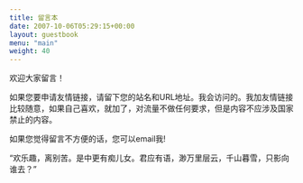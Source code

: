 ```yaml
---
title: 留言本
date: 2007-10-06T05:29:15+00:00
layout: guestbook
menu: "main"
weight: 40
---
```


欢迎大家留言！

如果您要申请友情链接，请留下您的站名和URL地址。我会访问的。我加友情链接比较随意，如果自己喜欢，就加了，对流量不做任何要求，但是内容不应涉及国家禁止的内容。

如果您觉得留言不方便的话，您可以email我!

“欢乐趣，离别苦。是中更有痴儿女。君应有语，渺万里层云，千山暮雪，只影向谁去？”